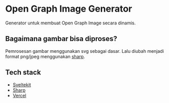 # Open Graph Image Generator

Generator untuk membuat Open Graph Image secara dinamis.

## Bagaimana gambar bisa diproses?

Pemrosesan gambar menggunakan svg sebagai dasar. Lalu diubah menjadi format png/jpeg menggunakan [sharp](https://sharp.pixelplumbing.com/).

## Tech stack

- [Sveltekit](https://kit.svelte.dev/)
- [Sharp](https://sharp.pixelplumbing.com/)
- [Vercel](https://vercel.com/)
